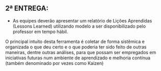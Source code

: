 ## 2ª ENTREGA:

- As equipes deverão apresentar um relatório de Lições Aprendidas (Lessons Learned) utilizando modelo a ser disponibilizado pelo professor em tempo hábil.

O principal intuito desta ferramenta é coletar de forma sistêmica e organizada o que deu certo e o que poderia ter sido feito de outras maneiras, dentre outras análises, para que possam ser empregados em iniciativas futuras num ambiente de aprendizado e melhoria contínua (também denominado por vezes como Kaizen) 
